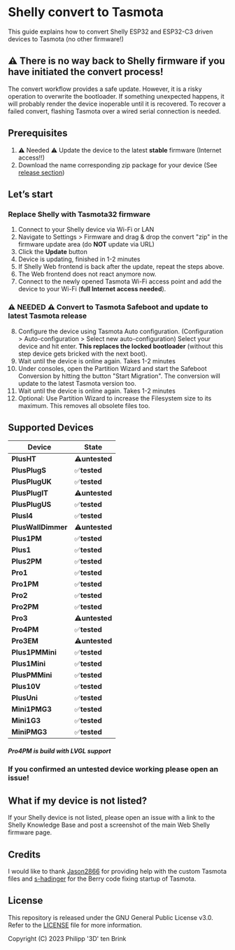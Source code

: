 
# Shelly convert to Tasmota
This guide explains how to convert Shelly ESP32 and ESP32-C3 driven devices to Tasmota (no other firmware!)

## :warning: **There is no way back to Shelly firmware if you have initiated the convert process!**

The convert workflow provides a safe update. However, it is a risky operation to overwrite the bootloader. If something unexpected happens, it will probably render the device inoperable until it is recovered.
To recover a failed convert, flashing Tasmota over a wired serial connection is needed.

## Prerequisites

1. ⚠️ Needed ⚠️ Update the device to the latest **stable** firmware (Internet access!!)
2. Download the name corresponding zip package for your device (See [release section](https://github.com/tasmota/mgos32-to-tasmota32/releases))

## Let’s start

### Replace Shelly with Tasmota32 firmware

1. Connect to your Shelly device via Wi-Fi or LAN
2. Navigate to Settings > Firmware and drag & drop the convert "zip" in the firmware update area (do **NOT** update via URL)
3. Click the **Update** button
4. Device is updating, finished in 1-2 minutes
5. If Shelly Web frontend is back after the update, repeat the steps above.
6. The Web frontend does not react anymore now.
7. Connect to the newly opened Tasmota Wi-Fi access point and add the device to your Wi-Fi (**full Internet access needed**). 
### ⚠️ NEEDED ⚠️ Convert to Tasmota Safeboot and update to latest Tasmota release
8. Configure the device using Tasmota Auto configuration. (Configuration > Auto-configuration > Select new auto-configuration) Select your device and hit enter. **This replaces the locked bootloader** (without this step device gets bricked with the next boot).
9. Wait until the device is online again. Takes 1-2 minutes
11. Under consoles, open the Partition Wizard and start the Safeboot Conversion by hitting the button "Start Migration". The conversion will update to the latest Tasmota version too.
12. Wait until the device is online again. Takes 1-2 minutes
13. Optional: Use Partition Wizard to increase the Filesystem size to its maximum. This removes all obsolete files too.

## Supported Devices

| **Device** | **State** |
|------|------|
| **PlusHT** |   :warning:**untested**   |
| **PlusPlugS** |   :white_check_mark:**tested**   |
| **PlusPlugUK** |   :white_check_mark:**tested**   |
| **PlusPlugIT** |   :warning:**untested**   |
| **PlusPlugUS** |   :white_check_mark:**tested**  |
| **PlusI4** |   :white_check_mark:**tested**   |
| **PlusWallDimmer** |   :warning:**untested**   |
| **Plus1PM** |   :white_check_mark:**tested**   |
| **Plus1**   |   :white_check_mark:**tested**   |
| **Plus2PM** |   :white_check_mark:**tested**   |
| **Pro1**   |   :white_check_mark:**tested**   |
| **Pro1PM** |   :white_check_mark:**tested**   |
| **Pro2**   |   :white_check_mark:**tested**   |
| **Pro2PM** |   :white_check_mark:**tested**   |
| **Pro3**   |   :warning:**untested**   |
| **Pro4PM** |   :white_check_mark:**tested**   |
| **Pro3EM** |   :warning:**untested**   |
| **Plus1PMMini**  |   :white_check_mark:**tested**   |
| **Plus1Mini**    |   :white_check_mark:**tested**   |
| **PlusPMMini**   |   :white_check_mark:**tested**   |
| **Plus10V**   |   :white_check_mark:**tested**   |
| **PlusUni**   |   :white_check_mark:**tested**   |
| **Mini1PMG3**  |   :white_check_mark:**tested** |
| **Mini1G3**    |   :white_check_mark:**tested** |
| **MiniPMG3**   |   :white_check_mark:**tested** |

##### Pro4PM is build with LVGL support

### If you confirmed an **untested** device working please open an issue!

## What if my device is not listed?

If your Shelly device is not listed, please open an issue with a link to the Shelly Knowledge Base and post a screenshot of the main Web Shelly firmware page.

## Credits

I would like to thank [Jason2866](https://github.com/Jason2866) for providing help with the custom Tasmota files and [s-hadinger](https://github.com/s-hadinger) for the Berry code fixing startup of Tasmota.

## License

This repository is released under the GNU General Public License v3.0. Refer to the [LICENSE](LICENSE) file for more information. 

Copyright (C) 2023 Philipp '3D' ten Brink 
